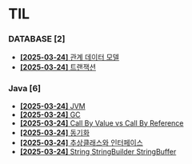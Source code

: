 # TIL
 
### DATABASE [2]
- [**[2025-03-24]**  관계 데이터 모델](https://github.com/A-lass/TIL/blob/main/DATABASE/관계_데이터_모델.md)
- [**[2025-03-24]**  트랜잭션](https://github.com/A-lass/TIL/blob/main/DATABASE/트랜잭션.md)
### Java [6]
- [**[2025-03-24]**  JVM](https://github.com/A-lass/TIL/blob/main/Java/JVM.md)
- [**[2025-03-24]**  GC](https://github.com/A-lass/TIL/blob/main/Java/GC.md)
- [**[2025-03-24]**  Call By Value vs Call By Reference](https://github.com/A-lass/TIL/blob/main/Java/Call_By_Value_vs_Call_By_Reference.md)
- [**[2025-03-24]**  동기화](https://github.com/A-lass/TIL/blob/main/Java/동기화.md)
- [**[2025-03-24]**  추상클래스와 인터페이스](https://github.com/A-lass/TIL/blob/main/Java/추상클래스와_인터페이스.md)
- [**[2025-03-24]**  String StringBuilder StringBuffer](https://github.com/A-lass/TIL/blob/main/Java/String_StringBuilder_StringBuffer.md)
